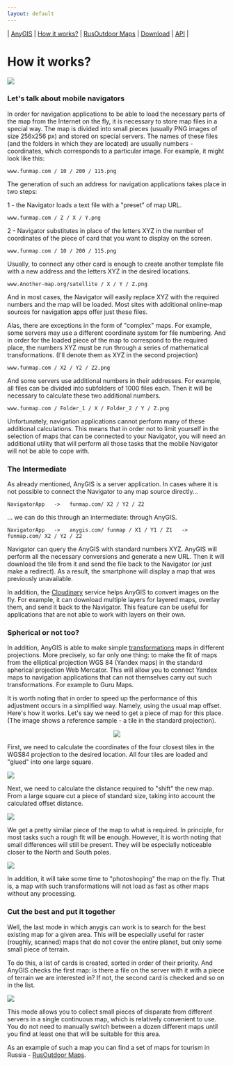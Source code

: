 ```yaml
---
layout: default
---
```


| [AnyGIS][01] | [How it works?][02] | [RusOutdoor Maps][03] | [Download][04] | [API][05] |


[01]: http://www.anygis.ru/index_en
[02]: http://www.anygis.ru/Web/Html/Description_en
[03]: http://www.anygis.ru/Web/Html/RusOutdoor_en
[04]: http://www.anygis.ru/Web/Html/DownloadPage_en
[05]: http://www.anygis.ru/Web/Html/Api_en


# How it works?

![](http://www.anygis.ru/Web/Img/Tiles.png)

### Let's talk about mobile navigators

In order for navigation applications to be able to load the necessary parts of the map from the Internet on the fly, it is necessary to store map files in a special way. The map is divided into small pieces (usually PNG images of size 256x256 px) and stored on special servers. The names of these files (and the folders in which they are located) are usually numbers - coordinates, which corresponds to a particular image. For example, it might look like this:

```
www.funmap.com / 10 / 200 / 115.png
```


The generation of such an address for navigation applications takes place in two steps:

1 - the Navigator loads a text file with a "preset" of map URL.

```
www.funmap.com / Z / X / Y.png
```

2 - Navigator substitutes in place of the letters XYZ in the number of coordinates of the piece of card that you want to display on the screen. 

```
www.funmap.com / 10 / 200 / 115.png
```



Usually, to connect any other card is enough to create another template file with a new address and the letters XYZ in the desired locations.

```
www.Another-map.org/satellite / X / Y / Z.png
```

And in most cases, the Navigator will easily replace XYZ with the required numbers and the map will be loaded. Most sites with additional online-map sources for navigation apps offer just these files.

Alas, there are exceptions in the form of "complex" maps. For example, some servers may use a different coordinate system for file numbering. And in order for the loaded piece of the map to correspond to the required place, the numbers XYZ must be run through a series of mathematical transformations. (I'll denote them as XYZ in the second projection)

```
www.funmap.com / X2 / Y2 / Z2.png
```

And some servers use additional numbers in their addresses. For example, all files can be divided into subfolders of 1000 files each. Then it will be necessary to calculate these two additional numbers.

```
www.funmap.com / Folder_1 / X / Folder_2 / Y / Z.png
```

Unfortunately, navigation applications cannot perform many of these additional calculations. This means that in order not to limit yourself in the selection of maps that can be connected to your Navigator, you will need an additional utility that will perform all those tasks that the mobile Navigator will not be able to cope with.



### The Intermediate

As already mentioned, AnyGIS is a server application. In cases where it is not possible to connect the Navigator to any map source directly...

```
NavigatorApp   ->   funmap.com/ X2 / Y2 / Z2 
```

... we can do this through an intermediate: through AnyGIS.

```
NavigatorApp   ->   anygis.com/ funmap / X1 / Y1 / Z1   ->   funmap.com/ X2 / Y2 / Z2 
```

Navigator can query the AnyGIS with standard numbers XYZ. AnyGIS will perform all the necessary conversions and generate a new URL. Then it will download the tile from it and send the file back to the Navigator (or just make a redirect). As a result, the smartphone will display a map that was previously unavailable.


In addition, the [Cloudinary][1] service helps AnyGIS to convert images on the fly. For example, it can download multiple layers for layered maps, overlay them, and send it back to the Navigator. This feature can be useful for applications that are not able to work with layers on their own.



### Spherical or not too? 

In addition, AnyGIS is able to make simple [transformations][2] maps in different projections. More precisely, so far only one thing: to make the fit of maps from the elliptical projection WGS 84 (Yandex maps) in the standard spherical projection Web Mercator. This will allow you to connect Yandex maps to navigation applications that can not themselves carry out such transformations. For example to Guru Maps.

It is worth noting that in order to speed up the performance of this adjustment occurs in a simplified way. Namely, using the usual map offset. Here's how it works. Let's say we need to get a piece of map for this place. (The image shows a reference sample - a tile in the standard projection).

<p align="center">
<img src="https://github.com/nnngrach/AnyGIS_maps/raw/master/Web/Img/osm.jpg"/>
</p>


First, we need to calculate the coordinates of the four closest tiles in the WGS84 projection to the desired location. All four tiles are loaded and "glued" into one large square.

![](http://www.anygis.ru/Web/Img/wgs4.jpg)

Next, we need to calculate the distance required to "shift" the new map. From a large square cut a piece of standard size, taking into account the calculated offset distance.

![](http://www.anygis.ru/Web/Img/wgs_offset.jpg)

We get a pretty similar piece of the map to what is required. In principle, for most tasks such a rough fit will be enough. However, it is worth noting that small differences will still be present. They will be especially noticeable closer to the North and South poles.

![](http://www.anygis.ru/Web/Img/wgs_osm.jpg)

In addition, it will take some time to "photoshoping" the map on the fly. That is, a map with such transformations will not load as fast as other maps without any processing. 


### Cut the best and put it together

Well, the last mode in which anygis can work is to search for the best existing map for a given area. This will be especially useful for raster (roughly, scanned) maps that do not cover the entire planet, but only some small piece of terrain. 

To do this, a list of cards is created, sorted in order of their priority. And AnyGIS checks the first map: is there a file on the server with it with a piece of terrain we are interested in? If not, the second card is checked and so on in the list.

![](http://www.anygis.ru/Web/Img/slazav.png)

This mode allows you to collect small pieces of disparate from different servers in a single continuous map, which is relatively convenient to use. You do not need to manually switch between a dozen different maps until you find at least one that will be suitable for this area.

As an example of such a map you can find a set of maps for tourism in Russia - [RusOutdoor Maps][03].

[1]: https://cloudinary.com/
[2]: https://habr.com/ru/post/151103/
